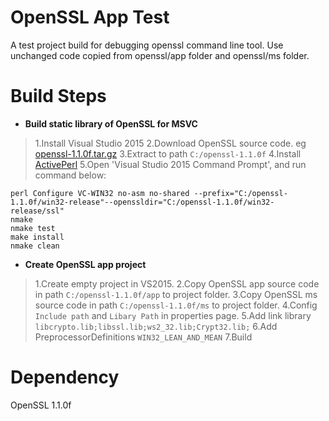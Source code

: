 # OpenSSL App Test
A test project build for debugging openssl command line tool. Use unchanged code copied from openssl/app folder and openssl/ms folder.

# Build Steps
- **Build static library of OpenSSL for MSVC**

> 1.Install Visual Studio 2015
> 2.Download OpenSSL source code. eg [openssl-1.1.0f.tar.gz](https://www.openssl.org/source/openssl-1.1.0f.tar.gz)
> 3.Extract to path `C:/openssl-1.1.0f`
> 4.Install [ActivePerl](http://www.activestate.com/activeperl/downloads)
> 5.Open 'Visual Studio 2015 Command Prompt', and run command below:

```
perl Configure VC-WIN32 no-asm no-shared --prefix="C:/openssl-1.1.0f/win32-release"--openssldir="C:/openssl-1.1.0f/win32-release/ssl"
nmake
nmake test
make install
nmake clean
```

- **Create OpenSSL app project**
> 1.Create empty project in VS2015.
> 2.Copy OpenSSL app source code in path `C:/openssl-1.1.0f/app` to project folder.
> 3.Copy OpenSSL ms source code in path `C:/openssl-1.1.0f/ms` to project folder.
> 4.Config `Include path` and `Libary Path` in properties page.
> 5.Add link library `libcrypto.lib;libssl.lib;ws2_32.lib;Crypt32.lib;`
> 6.Add PreprocessorDefinitions `WIN32_LEAN_AND_MEAN`
> 7.Build

# Dependency
OpenSSL 1.1.0f
